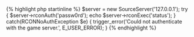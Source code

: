 {% highlight php startinline %}
$server = new SourceServer('127.0.0.1');
try {
  $server->rconAuth('passw0rd');
  echo $server->rconExec('status');
}
catch(RCONNoAuthException $e) {
  trigger_error('Could not authenticate with the game server.',
    E_USER_ERROR);
}
{% endhighlight %}
